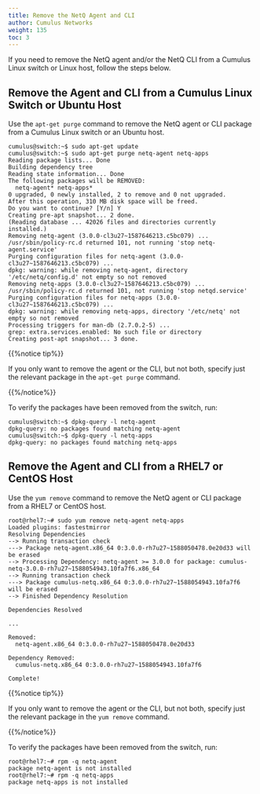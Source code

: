 ```yaml
---
title: Remove the NetQ Agent and CLI
author: Cumulus Networks
weight: 135
toc: 3
---
```


If you need to remove the NetQ agent and/or the NetQ CLI from a Cumulus Linux switch or Linux host, follow the steps below.

## Remove the Agent and CLI from a Cumulus Linux Switch or Ubuntu Host

Use the `apt-get purge` command to remove the NetQ agent or CLI package from a Cumulus Linux switch or an Ubuntu host.

```
cumulus@switch:~$ sudo apt-get update
cumulus@switch:~$ sudo apt-get purge netq-agent netq-apps
Reading package lists... Done
Building dependency tree
Reading state information... Done
The following packages will be REMOVED:
  netq-agent* netq-apps*
0 upgraded, 0 newly installed, 2 to remove and 0 not upgraded.
After this operation, 310 MB disk space will be freed.
Do you want to continue? [Y/n] Y
Creating pre-apt snapshot... 2 done.
(Reading database ... 42026 files and directories currently installed.)
Removing netq-agent (3.0.0-cl3u27~1587646213.c5bc079) ...
/usr/sbin/policy-rc.d returned 101, not running 'stop netq-agent.service'
Purging configuration files for netq-agent (3.0.0-cl3u27~1587646213.c5bc079) ...
dpkg: warning: while removing netq-agent, directory '/etc/netq/config.d' not empty so not removed
Removing netq-apps (3.0.0-cl3u27~1587646213.c5bc079) ...
/usr/sbin/policy-rc.d returned 101, not running 'stop netqd.service'
Purging configuration files for netq-apps (3.0.0-cl3u27~1587646213.c5bc079) ...
dpkg: warning: while removing netq-apps, directory '/etc/netq' not empty so not removed
Processing triggers for man-db (2.7.0.2-5) ...
grep: extra.services.enabled: No such file or directory
Creating post-apt snapshot... 3 done.
```

{{%notice tip%}}

If you only want to remove the agent or the CLI, but not both, specify just the relevant package in the `apt-get purge` command.

{{%/notice%}}

To verify the packages have been removed from the switch, run:

```
cumulus@switch:~$ dpkg-query -l netq-agent
dpkg-query: no packages found matching netq-agent
cumulus@switch:~$ dpkg-query -l netq-apps
dpkg-query: no packages found matching netq-apps
```

## Remove the Agent and CLI from a RHEL7 or CentOS Host

Use the `yum remove` command to remove the NetQ agent or CLI package from a RHEL7 or CentOS host.

```
root@rhel7:~# sudo yum remove netq-agent netq-apps
Loaded plugins: fastestmirror
Resolving Dependencies
--> Running transaction check
---> Package netq-agent.x86_64 0:3.0.0-rh7u27~1588050478.0e20d33 will be erased
--> Processing Dependency: netq-agent >= 3.0.0 for package: cumulus-netq-3.0.0-rh7u27~1588054943.10fa7f6.x86_64
--> Running transaction check
---> Package cumulus-netq.x86_64 0:3.0.0-rh7u27~1588054943.10fa7f6 will be erased
--> Finished Dependency Resolution

Dependencies Resolved

...

Removed:
  netq-agent.x86_64 0:3.0.0-rh7u27~1588050478.0e20d33

Dependency Removed:
  cumulus-netq.x86_64 0:3.0.0-rh7u27~1588054943.10fa7f6

Complete!

```

{{%notice tip%}}

If you only want to remove the agent or the CLI, but not both, specify just the relevant package in the `yum remove` command.

{{%/notice%}}

To verify the packages have been removed from the switch, run:

```
root@rhel7:~# rpm -q netq-agent
package netq-agent is not installed
root@rhel7:~# rpm -q netq-apps
package netq-apps is not installed
```
